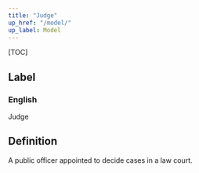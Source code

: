 ```yaml
---
title: "Judge"
up_href: "/model/"
up_label: Model
---
```


[TOC]

## Label

### English
Judge


## Definition
A public officer appointed to decide cases in a law court. 


    
